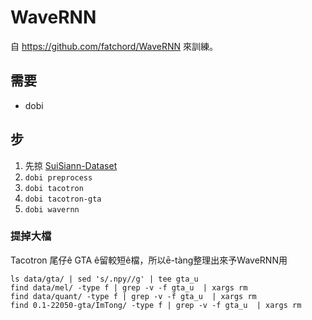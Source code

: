 # WaveRNN
自 https://github.com/fatchord/WaveRNN 來訓練。

## 需要
- dobi

## 步
1. 先掠 [SuiSiann-Dataset](https://suisiann-dataset.ithuan.tw/)
2. `dobi preprocess`
3. `dobi tacotron`
4. `dobi tacotron-gta`
5. `dobi wavernn`

### 提掉大檔
Tacotron 尾仔ê GTA ê留較短ê檔，所以ē-tàng整理出來予WaveRNN用
```
ls data/gta/ | sed 's/.npy//g' | tee gta_u
find data/mel/ -type f | grep -v -f gta_u  | xargs rm 
find data/quant/ -type f | grep -v -f gta_u  | xargs rm 
find 0.1-22050-gta/ImTong/ -type f | grep -v -f gta_u  | xargs rm 
```
